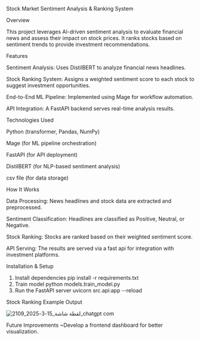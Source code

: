 Stock Market Sentiment Analysis & Ranking System

Overview

This project leverages AI-driven sentiment analysis to evaluate financial news and assess their impact on stock prices. It ranks stocks based on sentiment trends to provide investment recommendations.

Features

Sentiment Analysis: Uses DistilBERT to analyze financial news headlines.

Stock Ranking System: Assigns a weighted sentiment score to each stock to suggest investment opportunities.

End-to-End ML Pipeline: Implemented using Mage for workflow automation.

API Integration: A FastAPI backend serves real-time analysis results.

Technologies Used

Python (transformer, Pandas, NumPy)

Mage (for ML pipeline orchestration)

FastAPI (for API deployment)

DistilBERT (for NLP-based sentiment analysis)

csv file (for data storage)

How It Works

Data Processing: News headlines and stock data are extracted and preprocessed.

Sentiment Classification: Headlines are classified as Positive, Neutral, or Negative.

Stock Ranking: Stocks are ranked based on their weighted sentiment score.

API Serving: The results are served via a fast api for integration with investment platforms.

Installation & Setup
1. Install dependencies
   pip install -r requirements.txt
2. Train model
   python models.train_model.py
3. Run the FastAPI server
   uvicorn src.api:app --reload

Stock Ranking Example Output

![لقطة شاشة_15-3-2025_2109_chatgpt com](https://github.com/user-attachments/assets/15195dd9-e033-4a79-a7a4-a1449221b3a8)


Future Improvements
 ~Develop a frontend dashboard for better visualization.

